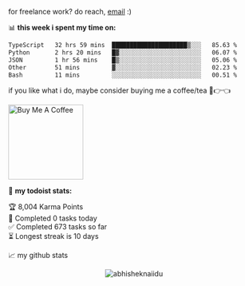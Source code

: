 for freelance work? do reach, [email](mailto:abhishknads.work@gmail.com) :)

📊 **this week i spent my time on:**
<!--START_SECTION:waka-->

```txt
TypeScript   32 hrs 59 mins  █████████████████████▒░░░   85.63 %
Python       2 hrs 20 mins   █▓░░░░░░░░░░░░░░░░░░░░░░░   06.07 %
JSON         1 hr 56 mins    █▒░░░░░░░░░░░░░░░░░░░░░░░   05.06 %
Other        51 mins         ▓░░░░░░░░░░░░░░░░░░░░░░░░   02.23 %
Bash         11 mins         ░░░░░░░░░░░░░░░░░░░░░░░░░   00.51 %
```

<!--END_SECTION:waka-->

if you like what i do, maybe consider buying me a coffee/tea 🥺👉👈

<a href="https://www.buymeacoffee.com/abhisheknaiidu" target="_blank"><img src="https://cdn.buymeacoffee.com/buttons/v2/default-red.png" alt="Buy Me A Coffee" width="150" ></a>

🚧 **my todoist stats:**
<!-- TODO-IST:START -->
🏆  8,004 Karma Points           
🌸  Completed 0 tasks today           
✅  Completed 673 tasks so far           
⏳  Longest streak is 10 days
<!-- TODO-IST:END -->


📈 my github stats

<p align="center"> <img src="https://github-readme-stats.vercel.app/api?username=abhisheknaiidu&show_icons=true&theme=gotham" alt="abhisheknaiidu" />




